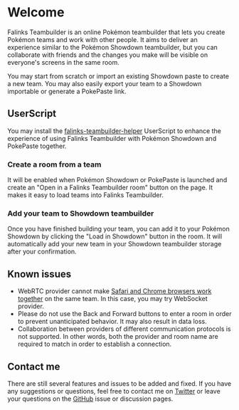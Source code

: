 # Welcome

Falinks Teambuilder is an online Pokémon teambuilder that lets you create Pokémon teams and work with other people. It
aims to deliver an experience similar to the Pokémon Showdown teambuilder, but you can collaborate with friends and the
changes you make will be visible on everyone's screens in the same room.

You may start from scratch or import an existing Showdown paste to create a new team. You may also easily export your
team to a Showdown importable or generate a PokePaste link.

## UserScript

You may install the [falinks-teambuilder-helper](https://greasyfork.org/zh-CN/scripts/451746-falinks-teambuilder-helper)
UserScript to enhance the experience of using Falinks Teambuilder with Pokémon Showdown and PokePaste together.

### Create a room from a team

It will be enabled when Pokémon Showdown or PokePaste is launched and create an "Open in a Falinks Teambuilder room"
button on the page. It makes it easy to load teams into Falinks Teambuilder.

### Add your team to Showdown teambuilder

Once you have finished building your team, you can add it to your Pokémon Showdown by clicking the "Load in Showdown"
button in the room. It will automatically add your new team in your Showdown teambuilder storage after your
confirmation.

## Known issues

- WebRTC provider cannot make [Safari and Chrome browsers work together](https://github.com/yjs/y-webrtc/issues/19) on
  the same team. In this case, you may try WebSocket provider.
- Please do not use the Back and Forward buttons to enter a room in order to prevent unanticipated behavior. It may also
  result in data loss.
- Collaboration between providers of different communication protocols is not supported. In other words, both the
  provider and room name are required to match in order to establish a connection.

## Contact me

There are still several features and issues to be added and fixed. If you have any suggestions or questions, feel free
to contact me on [Twitter](https://twitter.com/dora_865) or leave your questions on
the [GitHub](https://github.com/txfs19260817/falinks-teambuilder/issues) issue or discussion pages.

